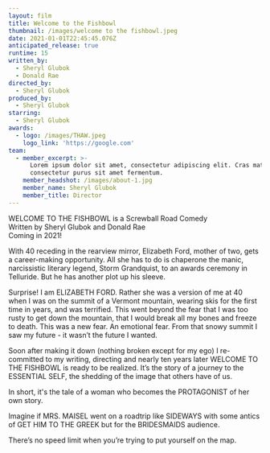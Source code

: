 ```yaml
---
layout: film
title: Welcome to the Fishbowl
thumbnail: /images/welcome to the fishbowl.jpeg
date: 2021-01-01T22:45:45.076Z
anticipated_release: true
runtime: 15
written_by:
  - Sheryl Glubok
  - Donald Rae
directed_by:
  - Sheryl Glubok
produced_by:
  - Sheryl Glubok
starring:
  - Sheryl Glubok
awards:
  - logo: /images/THAW.jpeg
    logo_link: 'https://google.com'
team:
  - member_excerpt: >-
      Lorem ipsum dolor sit amet, consectetur adipiscing elit. Cras mattis
      consectetur purus sit amet fermentum. 
    member_headshot: /images/about-1.jpg
    member_name: Sheryl Glubok
    member_title: Director
---
```

WELCOME TO THE FISHBOWL is a Screwball Road Comedy\
Written by Sheryl Glubok and Donald Rae\
Coming in 2021!

With 40 receding in the rearview mirror, Elizabeth Ford, mother of two, gets a career-making opportunity. All she has to do is chaperone the manic, narcissistic literary legend, Storm Grandquist, to an awards ceremony in Telluride. But he has another plot up his sleeve.

Surprise! I am ELIZABETH FORD. Rather she was a version of me at 40 when I was on the summit of a Vermont mountain, wearing skis for the first time in years, and was terrified. This went beyond the fear that I was too rusty to get down the mountain, that I would break all my bones and freeze to death. This was a new fear. An emotional fear. From that snowy summit I saw my future - it wasn’t the future I wanted.

Soon after making it down (nothing broken except for my ego) I re-committed to my writing, directing and nearly ten years later WELCOME TO THE FISHBOWL is ready to be realized. It’s the story of a journey to the ESSENTIAL SELF, the shedding of the image that others have of us.

In short, it's the tale of a woman who becomes the PROTAGONIST of her own story.

Imagine if MRS. MAISEL went on a roadtrip like SIDEWAYS with some antics of GET HIM TO THE GREEK but for the BRIDESMAIDS audience.

There’s no speed limit when you’re trying to put yourself on the map.
